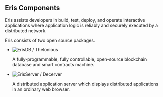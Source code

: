 ## Eris Components

Eris assists developers in build, test, deploy, and operate interactive applications where application logic is reliably and securely executed by a distributed network.

Eris consists of two open source packages.

<ul class="col-2 eris-components">
    <li class="col">
        <div class="wrap">
            <img src="{{ site.url }}{{ site.images_dir }}/ErisDb_Thelonious.png" alt="ErisDB / Thelonious" />
            <p>A fully-programmable, fully controllable, open-source blockchain database and smart contracts machine.</p>
        </div>
    </li>
    <li class="col">
        <div class="wrap">
            <img src="{{ site.url }}{{ site.images_dir }}/ErisServer_Decerver.png" alt="ErisServer / Decerver" />
            <p>A distributed application server which displays distributed applications in an ordinary web browser.</p>
        </div>
    </li>
</ul>